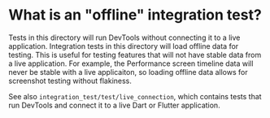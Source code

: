 # What is an "offline" integration test?

Tests in this directory will run DevTools without connecting it to a live application.
Integration tests in this directory will load offline data for testing. This is useful
for testing features that will not have stable data from a live application. For example,
the Performance screen timeline data will never be stable with a live applicaiton, so
loading offline data allows for screenshot testing without flakiness.

See also `integration_test/test/live_connection`, which contains tests that run DevTools
and connect it to a live Dart or Flutter application. 
